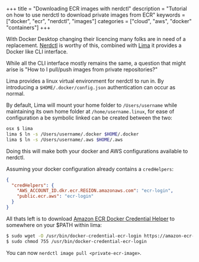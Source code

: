 +++
title = "Downloading ECR images with nerdctl"
description = "Tutorial on how to use nerdctl to download private images from ECR"
keywords = ["docker", "ecr", "nerdctl", "images"]
categories = ["cloud", "aws", "docker" "containers"]
+++

With Docker Desktop changing their licencing many folks are in need of a replacement. [Nerdctl](https://github.com/containerd/nerdctl) is worthy of this, combined with [Lima](https://github.com/lima-vm/lima) it provides a Docker like CLI interface.

While all the CLI interface mostly remains the same, a question that might arise is "How to I pull/push images from private repositories?"

Lima provides a linux virtual environment for nerdctl to run in. By introducing a `$HOME/.docker/config.json` authentication can occur as normal.

By default, Lima will mount your home folder to `/Users/username` while maintaining its own home folder at `/home/username.linux`, for ease of configuration a be symbolic linked can be created  between the two:

```bash
osx $ lima
lima $ ln -s /Users/username/.docker $HOME/.docker
lima $ ln -s /Users/username/.aws $HOME/.aws
```

Doing this will make both your docker and AWS configurations available to nerdctl.

Assuming your docker configuration already contains a `credHelpers`:

```json
{
  "credHelpers": {
    "AWS_ACCOUNT_ID.dkr.ecr.REGION.amazonaws.com": "ecr-login",
    "public.ecr.aws": "ecr-login"
  }
}
```

All thats left is to download [Amazon ECR Docker Credential Helper](https://github.com/awslabs/amazon-ecr-credential-helper) to somewhere on your $PATH within lima:

```bash
$ sudo wget -O /usr/bin/docker-credential-ecr-login https://amazon-ecr-credential-helper-releases.s3.us-east-2.amazonaws.com/0.5.0/linux-amd64/docker-credential-ecr-login 
$ sudo chmod 755 /usr/bin/docker-credential-ecr-login
```

You can now `nerdctl image pull <private-ecr-image>`.